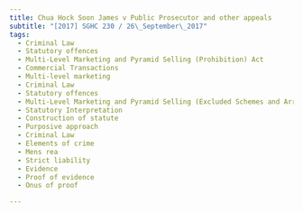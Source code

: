 ```yaml
---
title: Chua Hock Soon James v Public Prosecutor and other appeals 
subtitle: "[2017] SGHC 230 / 26\_September\_2017"
tags:
  - Criminal Law
  - Statutory offences
  - Multi-Level Marketing and Pyramid Selling (Prohibition) Act
  - Commercial Transactions
  - Multi-level marketing
  - Criminal Law
  - Statutory offences
  - Multi-Level Marketing and Pyramid Selling (Excluded Schemes and Arrangements) Order
  - Statutory Interpretation
  - Construction of statute
  - Purposive approach
  - Criminal Law
  - Elements of crime
  - Mens rea
  - Strict liability
  - Evidence
  - Proof of evidence
  - Onus of proof

---
```


